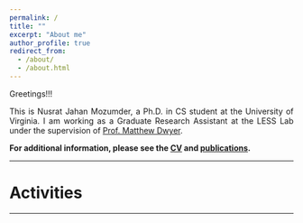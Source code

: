 ```yaml
---
permalink: /
title: ""
excerpt: "About me"
author_profile: true
redirect_from: 
  - /about/
  - /about.html
---
```


Greetings!!!

<div style="text-align: justify"> 

This is Nusrat Jahan Mozumder, a Ph.D. in CS student at the University of Virginia. I am working as a Graduate Research Assistant at the LESS Lab under the supervision of <a href="https://engineering.virginia.edu/faculty/matthew-b-dwyer">Prof. Matthew Dwyer</a>. 
 

**For additional information, please see the [CV]() and [publications]().**

-----------


# Activities 


<script type="text/javascript" src="//rf.revolvermaps.com/0/0/8.js?i=52vxgbx02tg&amp;m=0&amp;c=ff0000&amp;cr1=ffffff&amp;f=arial&amp;l=33" async="async"></script>

-----------



